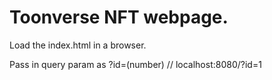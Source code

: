 # Toonverse NFT webpage.

Load the index.html in a browser.

Pass in query param as ?id=(number) // localhost:8080/?id=1

